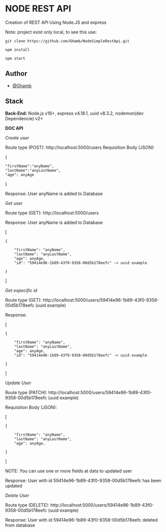 
# NODE REST API


Creation of REST API Using Node.JS and express

Note: project exist only local, to see this use:
```terminal 
git clone https://github.com/GHamb/NodeSimpleRestApi.git

npm install

npm start 
```

## Author

- [@Ghamb](https://www.github.com/GHamb)


## Stack


**Back-End:** Node.js v16+, express v4.18.1, uuid v8.3.2, nodemon(dev Dependencie) v2+

**DOC API**

*Create user*

Route type (POST): http://localhost:5000/users
Requisition Body (JSON):

{
 
 
	"firstName":"anyName",
    "lastName":"anyLastName",
    "age": anyAge
    
}

Response:
 User anyName is added to Database


*Get user*

Route type (GET): http://localhost:5000/users

Response:
 User anyName is added to Database

[

	{
  
		"firstName": "anyName",
		"lastName": "anyLastName",
		"age": anyAge,
		"id": "59414e96-1b89-43f0-9358-00d5b178eefc" -> uuid example
    
	}
  
]

*Get especific id*

Route type (GET): http://localhost:5000/users/59414e96-1b89-43f0-9358-00d5b178eefc (uuid example)

Response:

[

	{
  
		"firstName": "anyName",
		"lastName": "anyLastName",
		"age": anyAge,
		"id": "59414e96-1b89-43f0-9358-00d5b178eefc" -> uuid example
    
	}
  
]

*Update User*

Route type (PATCH): http://localhost:5000/users/59414e96-1b89-43f0-9358-00d5b178eefc (uuid example)

Requisition Body (JSON):

[

	{
  
		"firstName": "anyName",
		"lastName": "anyLastName",
		"age": anyAge,
    
	}
  
]

NOTE: You can use one or more fields at data to updated user 

Response: User with id 59414e96-1b89-43f0-9358-00d5b178eefc has been updated


*Delete User*

Route type (DELETE): http://localhost:5000/users/59414e96-1b89-43f0-9358-00d5b178eefc (uuid example)


Response: User with id 59414e96-1b89-43f0-9358-00d5b178eefc deleted from database

